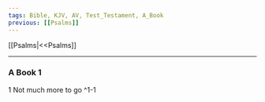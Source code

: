 ```yaml
---
tags: Bible, KJV, AV, Test_Testament, A_Book
previous: [[Psalms]]
---
```


[[Psalms|<<Psalms]]

---

### A Book 1

1 Not much more to go ^1-1
